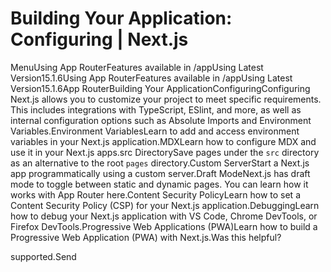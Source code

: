 # Building Your Application: Configuring | Next.js

<p>MenuUsing App RouterFeatures available in /appUsing Latest Version15.1.6Using App RouterFeatures available in /appUsing Latest Version15.1.6App RouterBuilding Your ApplicationConfiguringConfiguring
Next.js allows you to customize your project to meet specific requirements. This includes integrations with TypeScript, ESlint, and more, as well as internal configuration options such as Absolute Imports and Environment Variables.Environment VariablesLearn to add and access environment variables in your Next.js application.MDXLearn how to configure MDX and use it in your Next.js apps.src DirectorySave pages under the <code>src</code> directory as an alternative to the root <code>pages</code> directory.Custom ServerStart a Next.js app programmatically using a custom server.Draft ModeNext.js has draft mode to toggle between static and dynamic pages. You can learn how it works with App Router here.Content Security PolicyLearn how to set a Content Security Policy (CSP) for your Next.js application.DebuggingLearn how to debug your Next.js application with VS Code, Chrome DevTools, or Firefox DevTools.Progressive Web Applications (PWA)Learn how to build a Progressive Web Application (PWA) with Next.js.Was this helpful?</p>
<p>supported.Send</p>
